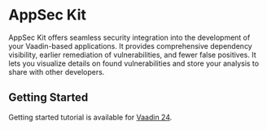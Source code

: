 # AppSec Kit

AppSec Kit offers seamless security integration into the development of your Vaadin-based applications. It provides comprehensive dependency visibility, earlier remediation of vulnerabilities, and fewer false positives. It lets you visualize details on found vulnerabilities and store your analysis to share with other developers.

## Getting Started

Getting started tutorial is available for [Vaadin 24](https://vaadin.com/docs/latest/tools/appsec).
